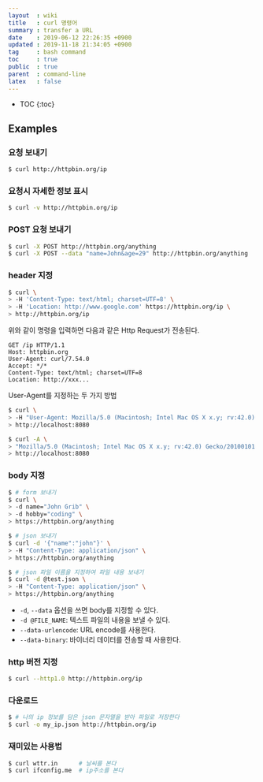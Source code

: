 ```yaml
---
layout  : wiki
title   : curl 명령어
summary : transfer a URL
date    : 2019-06-12 22:26:35 +0900
updated : 2019-11-18 21:34:05 +0900
tag     : bash command
toc     : true
public  : true
parent  : command-line
latex   : false
---
```

* TOC
{:toc}

## Examples
### 요청 보내기
```sh
$ curl http://httpbin.org/ip
```

### 요청시 자세한 정보 표시
```sh
$ curl -v http://httpbin.org/ip
```

### POST 요청 보내기
```sh
$ curl -X POST http://httpbin.org/anything
$ curl -X POST --data "name=John&age=29" http://httpbin.org/anything
```

### header 지정
```sh
$ curl \
> -H 'Content-Type: text/html; charset=UTF=8' \
> -H 'Location: http://www.google.com' https://httpbin.org/ip \
> http://httpbin.org/ip
```

위와 같이 명령을 입력하면 다음과 같은 Http Request가 전송된다.

```text
GET /ip HTTP/1.1
Host: httpbin.org
User-Agent: curl/7.54.0
Accept: */*
Content-Type: text/html; charset=UTF=8
Location: http://xxx...
```

User-Agent를 지정하는 두 가지 방법

```sh
$ curl \
> -H "User-Agent: Mozilla/5.0 (Macintosh; Intel Mac OS X x.y; rv:42.0) Gecko/20100101 Firefox/42.0" \
> http://localhost:8080

$ curl -A \
> "Mozilla/5.0 (Macintosh; Intel Mac OS X x.y; rv:42.0) Gecko/20100101 Firefox/42.0" \
> http://localhost:8080
```

### body 지정
```sh
$ # form 보내기
$ curl \
> -d name="John Grib" \
> -d hobby="coding" \
> https://httpbin.org/anything

$ # json 보내기
$ curl -d '{"name":"john"}' \
> -H "Content-Type: application/json" \
> https://httpbin.org/anything

$ # json 파일 이름을 지정하여 파일 내용 보내기
$ curl -d @test.json \
> -H "Content-Type: application/json" \
> https://httpbin.org/anything
```

* `-d`, `--data` 옵션을 쓰면 body를 지정할 수 있다.
* `-d @FILE_NAME`: 텍스트 파일의 내용을 보낼 수 있다.
* `--data-urlencode`: URL encode를 사용한다.
* `--data-binary`: 바이너리 데이터를 전송할 때 사용한다.


### http 버전 지정
```sh
$ curl --http1.0 http://httpbin.org/ip
```

### 다운로드
```sh
$ # 나의 ip 정보를 담은 json 문자열을 받아 파일로 저장한다
$ curl -o my_ip.json http://httpbin.org/ip
```

### 재미있는 사용법
```sh
$ curl wttr.in      # 날씨를 본다
$ curl ifconfig.me  # ip주소를 본다
```
